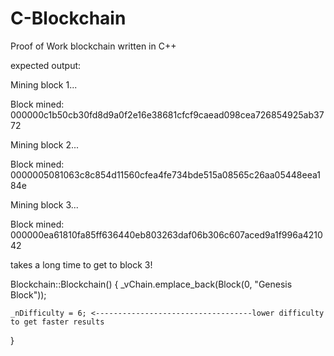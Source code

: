 # C-Blockchain
Proof of Work blockchain written in C++

expected output:

Mining block 1...

Block mined: 000000c1b50cb30fd8d9a0f2e16e38681cfcf9caead098cea726854925ab3772

Mining block 2...

Block mined: 0000005081063c8c854d11560cfea4fe734bde515a08565c26aa05448eea184e

Mining block 3...

Block mined: 000000ea61810fa85ff636440eb803263daf06b306c607aced9a1f996a421042


takes a long time to get to block 3!

 Blockchain::Blockchain() {
	_vChain.emplace_back(Block(0, "Genesis Block"));
	
	_nDifficulty = 6; <-----------------------------------lower difficulty to get faster results
	
}

